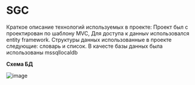 # SGC

Краткое описание технологий используемых в проекте:
  Проект был с проектирован по шаблону MVC,
  Для доступа к данныv использовался entity framework.
  Структуры данных использованные в проекте следующие: словарь и список.
  В качесте базы данных была использованы mssqllocaldb

 **Схема БД**
  
![image](https://github.com/gero-web/SGC/assets/78724836/8a68ffe0-e9ec-4132-9677-2c8631845ab0)



